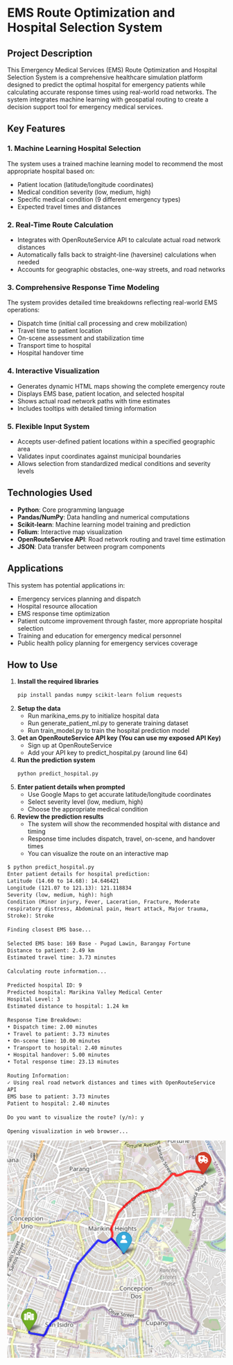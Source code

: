 <!-- @format -->

# EMS Route Optimization and Hospital Selection System

## Project Description

This Emergency Medical Services (EMS) Route Optimization and Hospital Selection System is a comprehensive healthcare simulation platform designed to predict the optimal hospital for emergency patients while calculating accurate response times using real-world road networks. The system integrates machine learning with geospatial routing to create a decision support tool for emergency medical services.

## Key Features

### 1. Machine Learning Hospital Selection

The system uses a trained machine learning model to recommend the most appropriate hospital based on:

- Patient location (latitude/longitude coordinates)
- Medical condition severity (low, medium, high)
- Specific medical condition (9 different emergency types)
- Expected travel times and distances

### 2. Real-Time Route Calculation

- Integrates with OpenRouteService API to calculate actual road network distances
- Automatically falls back to straight-line (haversine) calculations when needed
- Accounts for geographic obstacles, one-way streets, and road networks

### 3. Comprehensive Response Time Modeling

The system provides detailed time breakdowns reflecting real-world EMS operations:

- Dispatch time (initial call processing and crew mobilization)
- Travel time to patient location
- On-scene assessment and stabilization time
- Transport time to hospital
- Hospital handover time

### 4. Interactive Visualization

- Generates dynamic HTML maps showing the complete emergency route
- Displays EMS base, patient location, and selected hospital
- Shows actual road network paths with time estimates
- Includes tooltips with detailed timing information

### 5. Flexible Input System

- Accepts user-defined patient locations within a specified geographic area
- Validates input coordinates against municipal boundaries
- Allows selection from standardized medical conditions and severity levels

## Technologies Used

- **Python**: Core programming language
- **Pandas/NumPy**: Data handling and numerical computations
- **Scikit-learn**: Machine learning model training and prediction
- **Folium**: Interactive map visualization
- **OpenRouteService API**: Road network routing and travel time estimation
- **JSON**: Data transfer between program components

## Applications

This system has potential applications in:

- Emergency services planning and dispatch
- Hospital resource allocation
- EMS response time optimization
- Patient outcome improvement through faster, more appropriate hospital selection
- Training and education for emergency medical personnel
- Public health policy planning for emergency services coverage

## How to Use

1. **Install the required libraries**
      ```bash
      pip install pandas numpy scikit-learn folium requests
      ```
2. **Setup the data**
      - Run marikina_ems.py to initialize hospital data
      - Run generate_patient_ml.py to generate training dataset
      - Run train_model.py to train the hospital prediction model
3. **Get an OpenRouteService API key (You can use my exposed API Key)**
      - Sign up at OpenRouteService
      - Add your API key to predict_hospital.py (around line 64)
4. **Run the prediction system**
      ```bash
      python predict_hospital.py
      ```
5. **Enter patient details when prompted**
      - Use Google Maps to get accurate latitude/longitude coordinates
      - Select severity level (low, medium, high)
      - Choose the appropriate medical condition
6. **Review the prediction results**
      - The system will show the recommended hospital with distance and timing
      - Response time includes dispatch, travel, on-scene, and handover times
      - You can visualize the route on an interactive map

```
$ python predict_hospital.py
Enter patient details for hospital prediction:
Latitude (14.60 to 14.68): 14.646421
Longitude (121.07 to 121.13): 121.118834
Severity (low, medium, high): high
Condition (Minor injury, Fever, Laceration, Fracture, Moderate respiratory distress, Abdominal pain, Heart attack, Major trauma, Stroke): Stroke

Finding closest EMS base...

Selected EMS base: 169 Base - Pugad Lawin, Barangay Fortune
Distance to patient: 2.49 km
Estimated travel time: 3.73 minutes

Calculating route information...

Predicted hospital ID: 9
Predicted hospital: Marikina Valley Medical Center
Hospital Level: 3
Estimated distance to hospital: 1.24 km

Response Time Breakdown:
• Dispatch time: 2.00 minutes
• Travel to patient: 3.73 minutes
• On-scene time: 10.00 minutes
• Transport to hospital: 2.40 minutes
• Hospital handover: 5.00 minutes
• Total response time: 23.13 minutes

Routing Information:
✓ Using real road network distances and times with OpenRouteService API
EMS base to patient: 3.73 minutes
Patient to hospital: 2.40 minutes

Do you want to visualize the route? (y/n): y

Opening visualization in web browser...
```

![alt text](image.png)
